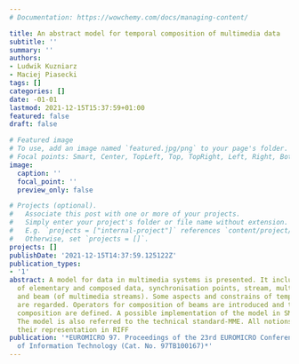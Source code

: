 ```yaml
---
# Documentation: https://wowchemy.com/docs/managing-content/

title: An abstract model for temporal composition of multimedia data
subtitle: ''
summary: ''
authors:
- Ludwik Kuzniarz
- Maciej Piasecki
tags: []
categories: []
date: -01-01
lastmod: 2021-12-15T15:37:59+01:00
featured: false
draft: false

# Featured image
# To use, add an image named `featured.jpg/png` to your page's folder.
# Focal points: Smart, Center, TopLeft, Top, TopRight, Left, Right, BottomLeft, Bottom, BottomRight.
image:
  caption: ''
  focal_point: ''
  preview_only: false

# Projects (optional).
#   Associate this post with one or more of your projects.
#   Simply enter your project's folder or file name without extension.
#   E.g. `projects = ["internal-project"]` references `content/project/deep-learning/index.md`.
#   Otherwise, set `projects = []`.
projects: []
publishDate: '2021-12-15T14:37:59.125122Z'
publication_types:
- '1'
abstract: A model for data in multimedia systems is presented. It includes the notions
  of elementary and composed data, synchronisation points, stream, multimedia stream
  and beam (of multimedia streams). Some aspects and constrains of temporal composition
  are regarded. Operators for composition of beams are introduced and two kinds of
  composition are defined. A possible implementation of the model in SML is outlined.
  The model is also referred to the technical standard-MME. All notions are given
  their representation in RIFF
publication: '*EUROMICRO 97. Proceedings of the 23rd EUROMICRO Conference: New Frontiers
  of Information Technology (Cat. No. 97TB100167)*'
---
```

